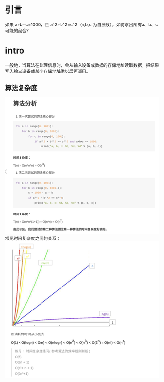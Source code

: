 # 引言
如果 a+b+c=1000，且 a^2+b^2=c^2（a,b,c 为自然数），如何求出所有a、b、c可能的组合?
# intro
一般地，当算法在处理信息时，会从输入设备或数据的存储地址读取数据，把结果写入输出设备或某个存储地址供以后再调用。
## 算法复杂度
![Alt text](image.png)
常见时间复杂度之间的关系：
![Alt text](image-1.png)